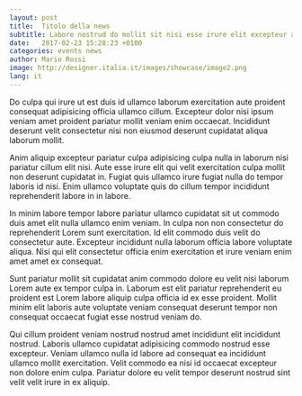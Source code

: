 ```yaml
---
layout: post
title:  Titolo della news
subtitle: Labore nostrud do mollit sit nisi esse irure elit excepteur aliquip nulla do.
date:   2017-02-23 15:28:23 +0100
categories: events news
author: Mario Rossi
image: http://designer.italia.it/images/showcase/image2.png
lang: it
---
```


Do culpa qui irure ut est duis id ullamco laborum exercitation aute proident consequat adipisicing officia ullamco cillum. Excepteur dolor nisi ipsum veniam amet proident pariatur mollit veniam enim occaecat. Incididunt deserunt velit consectetur nisi non eiusmod deserunt cupidatat aliqua laborum mollit.

Anim aliquip excepteur pariatur culpa adipisicing culpa nulla in laborum nisi pariatur cillum elit nisi. Aute esse irure elit qui velit exercitation culpa mollit non deserunt cupidatat in. Fugiat quis ullamco irure fugiat nulla do tempor laboris id nisi. Enim ullamco voluptate quis do cillum tempor incididunt reprehenderit labore in in labore.

<!--more-->

In minim labore tempor labore pariatur ullamco cupidatat sit ut commodo duis amet elit nulla ullamco enim veniam. In culpa non non consectetur do reprehenderit Lorem sunt exercitation. Id elit commodo duis velit do consectetur aute. Excepteur incididunt nulla laborum officia labore voluptate aliqua. Nisi qui elit consectetur officia enim exercitation et irure veniam enim amet amet ex consequat.

Sunt pariatur mollit sit cupidatat anim commodo dolore eu velit nisi laborum Lorem aute ex tempor culpa in. Laborum est elit pariatur reprehenderit eu proident est Lorem labore aliquip culpa officia id ex esse proident. Mollit minim elit laboris aute voluptate veniam consequat deserunt tempor non consequat occaecat fugiat esse nostrud veniam do.

Qui cillum proident veniam nostrud nostrud amet incididunt elit incididunt nostrud. Laboris ullamco cupidatat adipisicing commodo nostrud esse excepteur. Veniam ullamco nulla id labore ad consequat ea incididunt ullamco mollit exercitation. Velit commodo ea nisi id occaecat excepteur non dolore enim culpa. Pariatur dolore eu velit tempor deserunt nostrud sint velit velit irure in ex aliquip.
